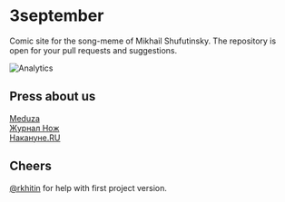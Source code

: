 # 3september

Comic site for the song-meme of Mikhail Shufutinsky. The repository is open for your pull requests and suggestions.

![Analytics](https://user-images.githubusercontent.com/454185/160440701-6086648d-f381-4bce-ab04-0eb46cd18737.png)

## Press about us

[Meduza](https://meduza.io/slides/vokrug-shum-tretie-sentyabrya)  
[Журнал Нож](https://knife.media/3september/)  
[Накануне.RU](https://www.nakanune.ru/news/2018/09/03/22518119/)

## Cheers

[@rkhitin](https://github.com/rkhitin) for help with first project version.  
